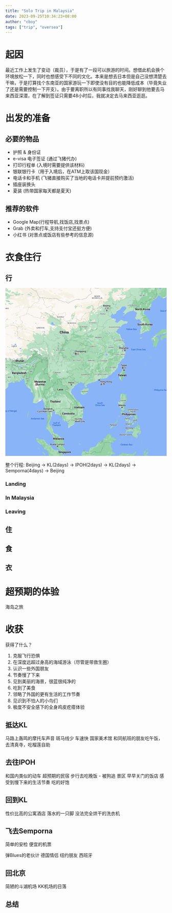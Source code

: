 ```yaml
---
title: "Solo Trip in Malaysia"
date: 2023-09-25T10:34:23+08:00
author: "cboy"
tags: ["trip", "oversea"]
---
```

# 起因
最近工作上发生了变动（裁员），于是有了一段可以旅游的时间。想借此机会换个环境放松一下，同时也想感受下不同的文化。本来是想去日本但是自己没想清楚去干嘛，于是打算找个东南亚的国家游玩一下即使没有目的也能降低成本（毕竟失业了还是需要控制一下开支）。由于要离职所以有同事找我聊天，刚好聊到他要去马来西亚深潜，在了解到签证只需要48小时后，我就决定去马来西亚逛逛。

# 出发的准备
## 必要的物品
  - 护照 & 身份证
  - e-visa 电子签证 (通过飞猪代办)
  - 打印行程单 (入境时需要提供该材料)
  - 银联银行卡（用于入境后，在ATM上取该国现金）
  - 电话卡和手机 (飞猪直接购买了当地的电话卡并提前预约激活)
  - 插座装换头
  - 夏装 (热带国家每天都是夏天)
## 推荐的软件
  - Google Map(行程导航,找饭店,找景点)
  - Grab (外卖和打车,支持支付宝还挺方便)
  - 小红书 (对景点或饭店有些参考的信息源)
# 衣食住行
## 行
![malaysia-map.png](/static/images/malaysia-map.png)

整个行程:
  Beijing -> KL(2days) -> IPOH(2days) -> KL(2days) -> Semporna(4days) -> Beijing
### Landing

### In Malaysia

### Leaving

## 住

## 食

## 衣

# 超预期的体验

  海岛之旅


# 收获
获得了什么？
1. 克服飞行恐惧
2. 在深度远超过身高的海域游泳（尽管是带救生圈）
3. 认识一些外国朋友
4. 节奏慢了下来
5. 见到美丽的海景，很蓝很纯净的
6. 吃到了美食
7. 领略了外国的更有生活的工作节奏
8. 见识到不怕人的小鸟们
9. 极度不安全感下的全身鸡皮疙瘩体验

## 抵达KL
马路上轰鸣的摩托车声音 斑马线少 车速快
国家美术馆
和同航班的朋友吃午饭，去清真寺，吃榴莲自助

## 去往IPOH
和国内类似的动车
超预期的民宿
步行去吃晚饭 - 被狗追
景区 早早关门的饭店
感受到慢下来的生活节奏
吃的好饱

## 回到KL

性价比高的公寓酒店
落水的一只脚
没法完全烘干的洗衣机

## 飞去Semporna
简单的安检 便宜的机票 

弹Blues的老伙计
德国情侣
纽约朋友
西班牙


## 回北京

简陋的斗湖机场
KK机场的日落

## 总结
